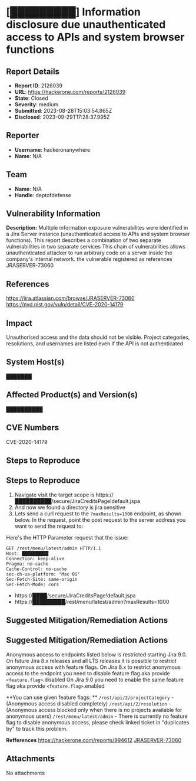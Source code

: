 # [█████████] Information disclosure due unauthenticated access to APIs and system browser functions

## Report Details
- **Report ID**: 2126039
- **URL**: https://hackerone.com/reports/2126039
- **State**: Closed
- **Severity**: medium
- **Submitted**: 2023-08-28T15:03:54.865Z
- **Disclosed**: 2023-09-29T17:28:37.995Z

## Reporter
- **Username**: hackeronanywhere
- **Name**: N/A

## Team
- **Name**: N/A
- **Handle**: deptofdefense

## Vulnerability Information
**Description:**
Multiple information exposure vulnerabilites were identified in a Jira Server instance (unauthenticated access to APIs and system browser functions). This report describes a combination of two separate vulnerabilities in two separate services This chain of vulnerabilities allows unauthenticated attacker to run arbitrary code on a server inside the company's internal network. the vulnerable registered as references JRASERVER-73060


## References
https://jira.atlassian.com/browse/JRASERVER-73060
https://nvd.nist.gov/vuln/detail/CVE-2020-14179

## Impact

Unauthorised access and the data should not be visible.
Project categories, resolutions, and usernames are listed even if the API is not authenticated

## System Host(s)
███████

## Affected Product(s) and Version(s)
██████████

## CVE Numbers
CVE-2020-14179

## Steps to Reproduce
## Steps to Reproduce
1. Navigate visit the target scope is https://██████████/secure/JiraCreditsPage!default.jspa
 1. And now we found a directory is jira sensitive
 1. Lets send a curl request to the `?maxResults=1000` endpoint, as shown below. In the request, point the post request to the server address you want to send the request to:

Here's the HTTP Parameter request that the issue:
```
GET /rest/menu/latest/admin HTTP/1.1
Host: ██████████
Connection: keep-alive
Pragma: no-cache
Cache-Control: no-cache
sec-ch-ua-platform: "Mac OS"
Sec-Fetch-Site: same-origin
Sec-Fetch-Mode: cors
```
 * https://████/secure/JiraCreditsPage!default.jspa
 * https://█████████/rest/menu/latest/admin?maxResults=1000

## Suggested Mitigation/Remediation Actions
## Suggested Mitigation/Remediation Actions
Anonymous access to endpoints listed below is restricted starting Jira 9.0. On future Jira 8.x releases and all LTS releases it is possible to restrict anonymous access with feature flags. On Jira 8.x to restrict anonymous access to the endpoint you need to disable feature flag aka provide `<feature.flag>`.disabled On Jira 9.0 you need to enable the same feature flag aka provide `<feature.flag>`.enabled


**You can use given feature flags: **
`/rest/api/2/projectCategory` - (Anonymous access disabled completely) 
`/rest/api/2/resolution` - (Anonymous access blocked only when there is no projects available for anonymous users) 
`/rest/menu/latest/admin` - There is currently no feature flag to disable anonymous access, please check linked ticket in "duplicates by" to track this problem.

**Refferences**
https://hackerone.com/reports/994612 
[JRASERVER-73060](https://jira.atlassian.com/browse/JRASERVER-73060)



## Attachments
No attachments
